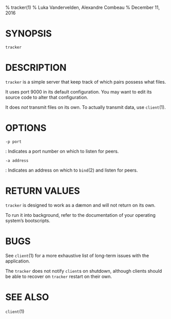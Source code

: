 % tracker(1)
% Luka Vandervelden, Alexandre Combeau
% December 11, 2016

# SYNOPSIS

`tracker`

# DESCRIPTION

`tracker` is a simple server that keep track of which pairs possess what files.

It uses port 9000 in its default configuration.
You may want to edit its source code to alter that configuration.

It does *not* transmit files on its own.
To actually transmit data, use `client`(1).

# OPTIONS

`-p port`

: Indicates a port number on which to listen for peers.

`-a address`

: Indicates an address on which to `bind`(2) and listen for peers.

# RETURN VALUES

`tracker` is designed to work as a dæmon and will not return on its own.

To run it into background, refer to the documentation of your operating system’s bootscripts.

# BUGS

See `client`(1) for a more exhaustive list of long-term issues with the application.

The `tracker` does not notify `client`s on shutdown, although clients should be able to recover on `tracker` restart on their own.

# SEE ALSO

`client`(1)

